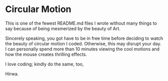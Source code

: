 # Circular Motion

This is one of the fewest README.md files I wrote without many things to say
because of being mesmerized by the beauty of Art.

Sincerely speaking, you got have to be in free time before deciding to watch
the beauty of circular motion I coded. Otherwise, this may disrupt your day. I can personally spend more than 10 minutes viewing the 
cool motions and how the mouse creates thrilling effects.

I love coding; kindly do the same, too,

Hirwa.
